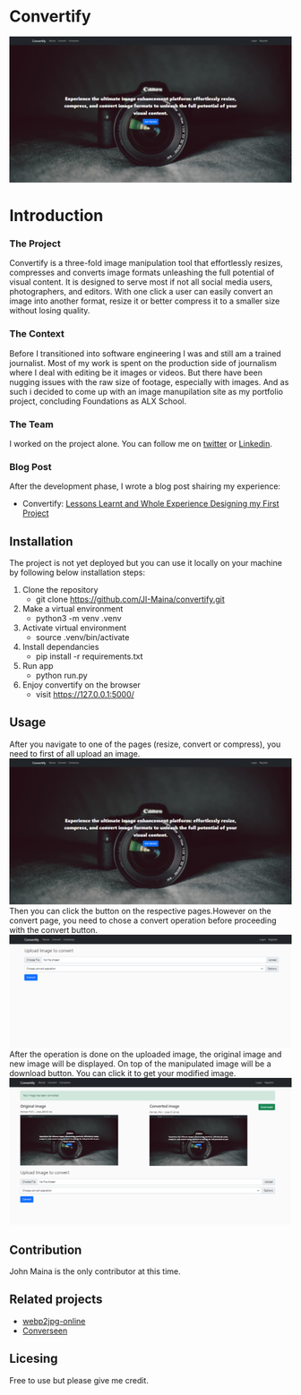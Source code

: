 # Convertify
![Convertify landing page image](/app/static/Convertify.png)

# Introduction
### The Project
Convertify is a three-fold image manipulation tool that effortlessly resizes, compresses and converts image formats unleashing the full potential of visual content. It is designed to serve most if not all social media users, photographers, and editors. With one click a user can easily convert an image into another format, resize it or better compress it to a smaller size without losing quality.

### The Context
Before I transitioned into software engineering I was and still am a trained journalist. Most of my work is spent on the production side of journalism where I deal with editing be it images or videos. But there have been nugging issues with the raw size of footage, especially with images. And as such i decided to come up with an image manupilation site as my portfolio project, concluding Foundations as ALX School.

### The Team
I worked on the project alone. You can follow me on [twitter](https://twitter.com/Johnskjaer) or [Linkedin](https://www.linkedin.com/in/john-maina-679869188/).

### Blog Post
After the development phase, I wrote a blog post shairing my experience:
- Convertify: [Lessons Learnt and Whole Experience Designing my First Project](https://medium.com/@irungujmaina/convertify-enhance-your-images-lessons-learnt-and-whole-experience-designing-my-first-project-6e893a2c538f)

## Installation
The project is not yet deployed but you can use it locally on your machine by following below installation steps:
1. Clone the repository
    - git clone https://github.com/JI-Maina/convertify.git
2. Make a virtual environment
    - python3 -m venv .venv
4. Activate virtual environment
    - source .venv/bin/activate
5. Install dependancies
    - pip install -r requirements.txt
6. Run app
    - python run.py
7. Enjoy convertify on the browser
    - visit https://127.0.0.1:5000/

## Usage
After you navigate to one of the pages (resize, convert or compress), you need to first of all upload an image.
![Convertify landing page image](/app/static/Convertify.png)
Then you can click the button on the respective pages.However on the convert page, you need to chose a convert operation before proceeding with the convert button.
![Convertify - upload image form](/app/static/upload-convert.png)
After the operation is done on the uploaded image, the original image and new image will be displayed. On top of the manipulated image will be a download button. You can click it to get your modified image.
![Convertify - download manipulated image](/app/static/download-converted.png)

## Contribution
John Maina is the only contributor at this time.

## Related projects
- [webp2jpg-online](https://github.com/renzhezhilu/webp2jpg-online)
- [Converseen](https://github.com/Faster3ck/Converseen)

## Licesing
Free to use but please give me credit.